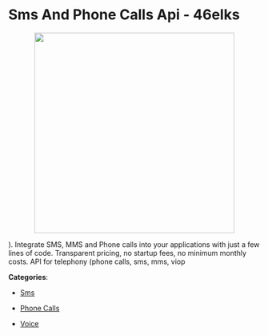 # Sms And Phone Calls Api - 46elks
<p align="center">
    <img width="400" src="https://raw.githubusercontent.com/apis-list/apis-list/apis/sms-and-phone-calls-api-46elks/logo_256x256.png" />
</p>

). Integrate SMS, MMS and Phone calls into your applications with just a few lines of code. Transparent pricing, no startup fees, no minimum monthly costs. API for telephony (phone calls, sms, mms, viop



**Categories**:

- [Sms](https://github.com/apis-list/apis-list#sms)

- [Phone Calls](https://github.com/apis-list/apis-list#phone-calls)

- [Voice](https://github.com/apis-list/apis-list#voice)



